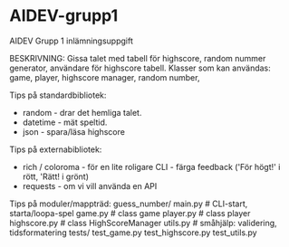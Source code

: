 # AIDEV-grupp1
AIDEV Grupp 1 inlämningsuppgift

BESKRIVNING:
Gissa talet med tabell för highscore, random nummer generator, användare för highscore tabell.
 Klasser som kan användas: game, player, highscore manager, random number, 


Tips på standardbibliotek:
- random - drar det hemliga talet.
- datetime - mät speltid.
- json - spara/läsa highscore

Tips på externabibliotek:
- rich / coloroma - för en lite roligare CLI - färga feedback ('För högt!' i rött, 'Rätt! i grönt)
- requests - om vi vill använda en API

Tips på moduler/mappträd:
guess_number/
 main.py # CLI-start, starta/loopa-spel
 game.py # class game
 player.py # class player
 highscore.py # class HighScoreManager
 utils.py # småhjälp: validering, tidsformatering
tests/
 test_game.py 
 test_highscore.py
 test_utils.py

